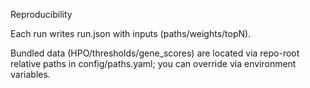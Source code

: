 
Reproducibility

Each run writes run.json with inputs (paths/weights/topN).

Bundled data (HPO/thresholds/gene_scores) are located via repo-root relative paths in config/paths.yaml; you can override via environment variables.
